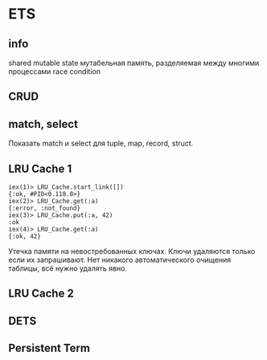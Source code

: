 # ETS

## info

shared mutable state
мутабельная память, разделяемая между многими процессами
race condition


## CRUD


## match, select

Показать match и select для tuple, map, record, struct.


## LRU Cache 1

```
iex(1)> LRU_Cache.start_link([])
{:ok, #PID<0.118.0>}
iex(2)> LRU_Cache.get(:a)
{:error, :not_found}
iex(3)> LRU_Cache.put(:a, 42)
:ok
iex(4)> LRU_Cache.get(:a)
{:ok, 42}
```

Утечка памяти на невостребованных ключах.
Ключи удаляются только если их запрашивают.
Нет никакого автоматического очищения таблицы, всё нужно удалять явно.


## LRU Cache 2


## DETS


## Persistent Term
